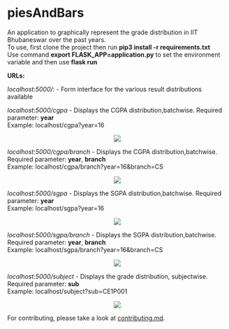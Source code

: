 # piesAndBars
An application to graphically represent the grade distribution in IIT Bhubaneswar over the past years.</br>
To use, first clone the project then run **pip3 install -r requirements.txt**</br>
Use command **export FLASK_APP=application.py** to set the environment variable and then use **flask run**</br>

**URLs:**</br>

*localhost:5000/*: - Form interface for the various result distributions available  

*localhost:5000/cgpa* - Displays the CGPA distribution,batchwise. Required parameter: **year** </br>
Example: localhost/cgpa?year=16</br>
<p align="center">
<img src="https://user-images.githubusercontent.com/25523604/56133124-531c8300-5fa9-11e9-82c0-3d4279363629.png"></img>
</p>

*localhost:5000/cgpa/branch* - Displays the CGPA distribution,batchwise. Required parameter: **year**, **branch** </br>
Example: localhost/cgpa/branch?year=16&branch=CS</br>
<p align="center">
<img src="https://user-images.githubusercontent.com/25523604/56133646-87447380-5faa-11e9-802f-8aaed827a12c.png"></img>
</p>

*localhost:5000/sgpa* - Displays the SGPA distribution,batchwise. Required parameter: **year** </br>
Example: localhost/sgpa?year=16</br>
<p align="center">
<img src="https://user-images.githubusercontent.com/25523604/56133913-1c476c80-5fab-11e9-9669-9450dc75bd7e.png"></img>
</p>

*localhost:5000/sgpa/branch* - Displays the SGPA distribution,batchwise. Required parameter: **year**, **branch** </br>
Example: localhost/sgpa/branch?year=16&branch=CS</br>
<p align="center">
<img src="https://user-images.githubusercontent.com/25523604/56133775-e7d3b080-5faa-11e9-98da-a80104fc1ca7.png"></img>
</p>

*localhost:5000/subject* - Displays the grade distribution, subjectwise. Required parameter: **sub** </br>
Example: localhost/subject?sub=CE1P001</br>
<p align="center">
<img src="https://user-images.githubusercontent.com/25523604/56133997-4862ed80-5fab-11e9-94c5-5e36623fa6d8.png"></img>
</p>

For contributing, please take a look at <a href="https://github.com/dsciitbbs/piesAndBars/blob/master/contributing.md">contributing.md</a>.
